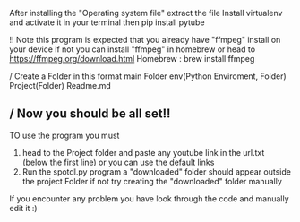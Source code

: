 After installing the "Operating system file" extract the file
Install virtualenv and activate it in your terminal
then
pip install pytube

!! Note this program is expected that you already have "ffmpeg" install on your device if not you can install "ffmpeg" in homebrew or head to https://ffmpeg.org/download.html
Homebrew : brew install ffmpeg

/
Create a Folder in this format
main Folder
      env(Python Enviroment, Folder)
      Project(Folder)
      Readme.md
      

/
Now you should be all set!!
-----------------------------
TO use the program you must 
1. head to the Project folder and paste any youtube link in the url.txt (below the first line) or you can use the default links
2. Run the spotdl.py program a "downloaded" folder should appear outside the project Folder
            if not try creating the "downloaded" folder manually

If you encounter any problem you have look through the code and manually edit it :)

